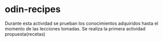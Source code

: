 # odin-recipes
Durante esta actividad se prueban los conocimientos adquiridos hasta el momento de las lecciones tomadas.
Se realiza la primera actividad propuesta(recetas)